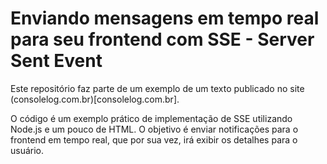 # Enviando mensagens em tempo real para seu frontend com SSE - Server Sent Event
Este repositório faz parte de um exemplo de um texto publicado no site
(consolelog.com.br)[consolelog.com.br].

O código é um exemplo prático de implementação de SSE utilizando Node.js e um
pouco de HTML. O objetivo é enviar notificações para o frontend em tempo real,
que por sua vez, irá exibir os detalhes para o usuário.